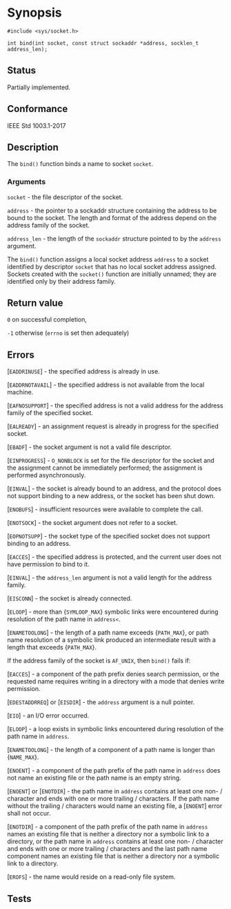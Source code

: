 # Synopsis

`#include <sys/socket.h>`

`int bind(int socket, const struct sockaddr *address, socklen_t address_len);`

## Status

Partially implemented.

## Conformance

IEEE Std 1003.1-2017

## Description

The `bind()` function binds a name to socket `socket`.

### Arguments

`socket` - the file descriptor of the socket.

`address` - the pointer to a sockaddr structure containing the address to be bound to the socket. The length and format
of the address depend on the address family of the socket.

`address_len` - the length of the `sockaddr` structure pointed to by the `address` argument.

The `bind()` function assigns a local socket address `address` to a socket identified by descriptor `socket` that has no
local socket address assigned. Sockets created with the `socket()` function are initially unnamed; they are identified
only by their address family.

## Return value

`0` on successful completion,

`-1` otherwise (`errno` is set then adequately)

## Errors

[`EADDRINUSE`] - the specified address is already in use.

[`EADDRNOTAVAIL`] - the specified address is not available from the local machine.

[`EAFNOSUPPORT`] - the specified address is not a valid address for the address family of the specified socket.

[`EALREADY`] - an assignment request is already in progress for the specified socket.

[`EBADF`] - the socket argument is not a valid file descriptor.

[`EINPROGRESS`] - `O_NONBLOCK` is set for the file descriptor for the socket and the assignment cannot be immediately
performed; the assignment is performed asynchronously.

[`EINVAL`] - the socket is already bound to an address, and the protocol does not support binding to a new address, or
the socket has been shut down.

[`ENOBUFS`] - insufficient resources were available to complete the call.

[`ENOTSOCK`] - the socket argument does not refer to a socket.

[`EOPNOTSUPP`] - the socket type of the specified socket does not support binding to an address.

[`EACCES`] - the specified address is protected, and the current user does not have permission to bind to it.

[`EINVAL`] - the `address_len` argument is not a valid length for the address family.

[`EISCONN`] - the socket is already connected.

[`ELOOP`] - more than {`SYMLOOP_MAX`} symbolic links were encountered during resolution of the path name in `address<`.

[`ENAMETOOLONG`] - the length of a path name exceeds {`PATH_MAX`}, or path name resolution of a symbolic link produced
an intermediate result with a length that exceeds {`PATH_MAX`}.

If the address family of the socket is `AF_UNIX`, then `bind()` fails if:

[`EACCES`] - a component of the path prefix denies search permission, or the requested name requires writing in a
directory with a mode that denies write permission.

[`EDESTADDRREQ`] or [`EISDIR`] - the `address` argument is a null pointer.

[`EIO`] - an I/O error occurred.

[`ELOOP`] - a loop exists in symbolic links encountered during resolution of the path name in `address`.

[`ENAMETOOLONG`] - the length of a component of a path name is longer than {`NAME_MAX`}.

[`ENOENT`] - a component of the path prefix of the path name in `address` does not name an existing file or the path
name is an empty string.

[`ENOENT`] or [`ENOTDIR`] - the path name in `address` contains at least one non- / character and ends with one or more
trailing / characters. If the path name without the trailing / characters would name an existing file,
a [`ENOENT`] error shall not occur.

[`ENOTDIR`] - a component of the path prefix of the path name in `address` names an existing file that is neither a
directory nor a symbolic link to a directory, or the path name in `address` contains at least one non- / character and
ends with one or more trailing / characters and the last path name component names an existing file that is neither a
directory nor a symbolic link to a directory.

[`EROFS`] - the name would reside on a read-only file system.

## Tests
